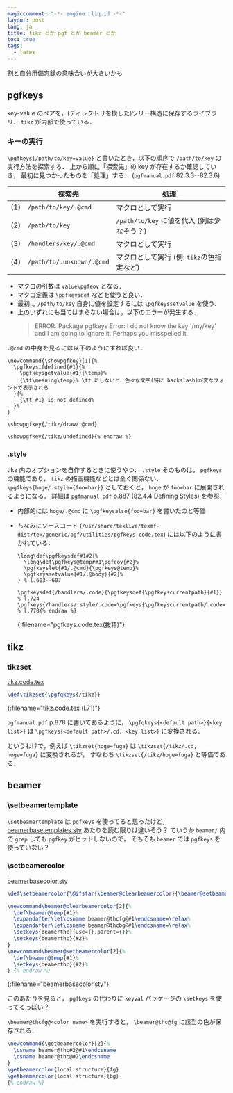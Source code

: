 ```yaml
---
magiccomment: "-*- engine: liquid -*-"
layout: post
lang: ja
title: tikz とか pgf とか beamer とか
toc: true
tags:
  - latex
---
```


割と自分用備忘録の意味合いが大きいかも

## pgfkeys
key-value のペアを，(ディレクトリを模した)ツリー構造に保存するライブラリ．
`tikz` が内部で使っている．

### キーの実行
`\pgfkeys{/path/to/key=value}` と書いたとき，以下の順序で `/path/to/key` の実行方法を探索する．
上から順に「探索先」の key が存在するか確認していき，
最初に見つかったものを「処理」する．
(`pgfmanual.pdf` 82.3.3--82.3.6)

|     | 探索先                    | 処理                                       |
|-----|---------------------------|--------------------------------------------|
| (1) | `/path/to/key/.@cmd`      | マクロとして実行                           |
| (2) | `/path/to/key`            | `/path/to/key` に値を代入 (例は少なそう？) |
| (3) | `/handlers/key/.@cmd`     | マクロとして実行                           |
| (4) | `/path/to/.unknown/.@cmd` | マクロとして実行 (例: `tikz`の色指定など)  |

- マクロの引数は `value\pgfeov` となる．
- マクロ定義は `\pgfkeysdef` などを使うと良い．
- 最初に `/path/to/key` 自身に値を設定するには `\pgfkeyssetvalue` を使う．
- 上のいずれにも当てはまらない場合は，以下のエラーが発生する．
  > ERROR: Package pgfkeys Error: I do not know the key '/my/key' and I am going to ignore it. Perhaps you misspelled it.


`.@cmd` の中身を見るには以下のようにすれば良い．

```tex{% raw %}
\newcommand{\showpgfkey}[1]{%
  \pgfkeysifdefined{#1}{%
    \pgfkeysgetvalue{#1}{\temp}%
    {\tt\meaning\temp}% \tt にしないと，色々な文字(特に backslash)が変なフォントで表示される
  }{%
    {\tt #1} is not defined%
  }%
}

\showpgfkey{/tikz/draw/.@cmd}

\showpgfkey{/tikz/undefined}{% endraw %}
```

### .style
tikz 内のオプションを自作するときに使うやつ．
`.style` そのものは， `pgfkeys` の機能であり，
`tikz` の描画機能などとは全く関係ない．
`\pgfkeys{hoge/.style={foo=bar}}` としておくと，
`hoge` が `foo=bar` に展開されるようになる．
詳細は `pgfmanual.pdf` p.887 (82.4.4 Defining Styles) を参照．

- 内部的には `hoge/.@cmd` に `\pgfkeysalso{foo=bar}` を書いたのと等価
- ちなみにソースコード
  (`/usr/share/texlive/texmf-dist/tex/generic/pgf/utilities/pgfkeys.code.tex`)
  には以下のように書かれている．

  ```tex{% raw %}
  \long\def\pgfkeysdef#1#2{%
    \long\def\pgfkeys@temp##1\pgfeov{#2}%
    \pgfkeyslet{#1/.@cmd}{\pgfkeys@temp}%
    \pgfkeyssetvalue{#1/.@body}{#2}%
  } % l.603--607

  \pgfkeysdef{/handlers/.code}{\pgfkeysdef{\pgfkeyscurrentpath}{#1}} % l.724
  \pgfkeys{/handlers/.style/.code=\pgfkeys{\pgfkeyscurrentpath/.code=\pgfkeysalso{#1}}} % l.778{% endraw %}
  ```
  {:filename="pgfkeys.code.tex(抜粋)"}


## tikz

### tikzset
[tikz.code.tex](/usr/share/texlive/texmf-dist/tex/generic/pgf/frontendlayer/tikz/tikz.code.tex)
```tex
\def\tikzset{\pgfqkeys{/tikz}}
```
{:filename="tikz.code.tex (l.71)"}

`pgfmanual.pdf` p.878 に書いてあるように，
`\pgfqkeys{<default path>}{<key list>}` は
`\pgfkeys{<default path>/.cd, <key list>}` に変換される．

というわけで，例えば `\tikzset{hoge=fuga}` は
`\tikzset{/tikz/.cd, hoge=fuga}` に変換されるが，
すなわち `\tikzset{/tikz/hoge=fuga}` と等価である．


## beamer

### \setbeamertemplate
`\setbeamertemplate` は `pgfkeys` を使ってると思ったけど，
[beamerbasetemplates.sty](/usr/share/texlive/texmf-dist/tex/latex/beamer/beamerbasetemplates.sty) あたりを読む限りは違いそう？
ていうか `beamer/` 内で `grep` しても `pgfkey` がヒットしないので，
そもそも `beamer` では `pgfkeys` を使っていない？

### \setbeamercolor
[beamerbasecolor.sty](/usr/share/texlive/texmf-dist/tex/latex/beamer/beamerbasecolor.sty)
```tex {% raw %}
\def\setbeamercolor{\@ifstar{\beamer@clearbeamercolor}{\beamer@setbeamercolor}}

\newcommand\beamer@clearbeamercolor[2]{%
  \def\beamer@temp{#1}%
  \expandafter\let\csname beamer@thcfg@#1\endcsname=\relax%
  \expandafter\let\csname beamer@thcbg@#1\endcsname=\relax%
  \setkeys{beamerthc}{use={},parent={}}%
  \setkeys{beamerthc}{#2}%
}
\newcommand\beamer@setbeamercolor[2]{%
  \def\beamer@temp{#1}%
  \setkeys{beamerthc}{#2}%
} {% endraw %}
```
{:filename="beamerbasecolor.sty"}


このあたりを見ると， `pgfkeys` の代わりに
`keyval` パッケージの `\setkeys` を使ってるっぽい？

`\beamer@thcfg@<color name>` を実行すると，
`\beamer@thc@fg` に該当の色が保存される．

```tex {% raw %}
\newcommand{\getbeamercolor}[2]{%
  \csname beamer@thc#2@#1\endcsname
  \csname beamer@thc@#2\endcsname
}
\getbeamercolor{local structure}{fg}
\getbeamercolor{local structure}{bg}
{% endraw %}
```
